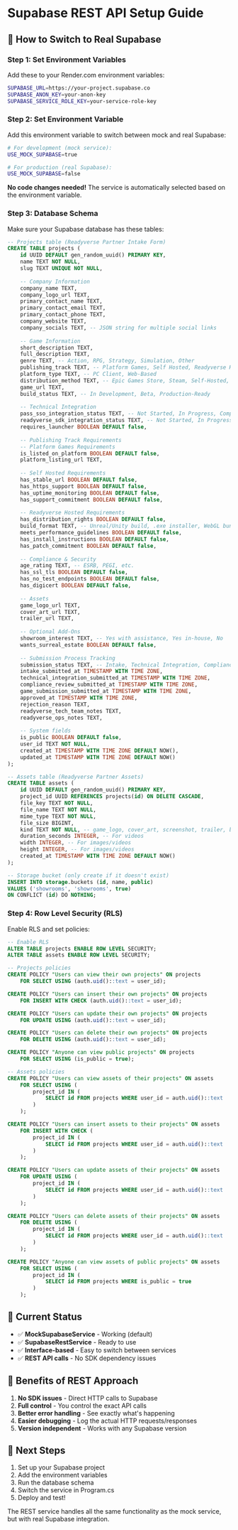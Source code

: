 # Supabase REST API Setup Guide

## 🚀 **How to Switch to Real Supabase**

### **Step 1: Set Environment Variables**

Add these to your Render.com environment variables:

```bash
SUPABASE_URL=https://your-project.supabase.co
SUPABASE_ANON_KEY=your-anon-key
SUPABASE_SERVICE_ROLE_KEY=your-service-role-key
```

### **Step 2: Set Environment Variable**

Add this environment variable to switch between mock and real Supabase:

```bash
# For development (mock service):
USE_MOCK_SUPABASE=true

# For production (real Supabase):
USE_MOCK_SUPABASE=false
```

**No code changes needed!** The service is automatically selected based on the environment variable.

### **Step 3: Database Schema**

Make sure your Supabase database has these tables:

```sql
-- Projects table (Readyverse Partner Intake Form)
CREATE TABLE projects (
    id UUID DEFAULT gen_random_uuid() PRIMARY KEY,
    name TEXT NOT NULL,
    slug TEXT UNIQUE NOT NULL,
    
    -- Company Information
    company_name TEXT,
    company_logo_url TEXT,
    primary_contact_name TEXT,
    primary_contact_email TEXT,
    primary_contact_phone TEXT,
    company_website TEXT,
    company_socials TEXT, -- JSON string for multiple social links
    
    -- Game Information
    short_description TEXT,
    full_description TEXT,
    genre TEXT, -- Action, RPG, Strategy, Simulation, Other
    publishing_track TEXT, -- Platform Games, Self Hosted, Readyverse Hosted
    platform_type TEXT, -- PC Client, Web-Based
    distribution_method TEXT, -- Epic Games Store, Steam, Self-Hosted, Readyverse Hosted
    game_url TEXT,
    build_status TEXT, -- In Development, Beta, Production-Ready
    
    -- Technical Integration
    pass_sso_integration_status TEXT, -- Not Started, In Progress, Complete
    readyverse_sdk_integration_status TEXT, -- Not Started, In Progress, Complete
    requires_launcher BOOLEAN DEFAULT false,
    
    -- Publishing Track Requirements
    -- Platform Games Requirements
    is_listed_on_platform BOOLEAN DEFAULT false,
    platform_listing_url TEXT,
    
    -- Self Hosted Requirements
    has_stable_url BOOLEAN DEFAULT false,
    has_https_support BOOLEAN DEFAULT false,
    has_uptime_monitoring BOOLEAN DEFAULT false,
    has_support_commitment BOOLEAN DEFAULT false,
    
    -- Readyverse Hosted Requirements
    has_distribution_rights BOOLEAN DEFAULT false,
    build_format TEXT, -- Unreal/Unity build, .exe installer, WebGL bundle
    meets_performance_guidelines BOOLEAN DEFAULT false,
    has_install_instructions BOOLEAN DEFAULT false,
    has_patch_commitment BOOLEAN DEFAULT false,
    
    -- Compliance & Security
    age_rating TEXT, -- ESRB, PEGI, etc.
    has_ssl_tls BOOLEAN DEFAULT false,
    has_no_test_endpoints BOOLEAN DEFAULT false,
    has_digicert BOOLEAN DEFAULT false,
    
    -- Assets
    game_logo_url TEXT,
    cover_art_url TEXT,
    trailer_url TEXT,
    
    -- Optional Add-Ons
    showroom_interest TEXT, -- Yes with assistance, Yes in-house, No
    wants_surreal_estate BOOLEAN DEFAULT false,
    
    -- Submission Process Tracking
    submission_status TEXT, -- Intake, Technical Integration, Compliance Review, Game Submission, Approved, Rejected
    intake_submitted_at TIMESTAMP WITH TIME ZONE,
    technical_integration_submitted_at TIMESTAMP WITH TIME ZONE,
    compliance_review_submitted_at TIMESTAMP WITH TIME ZONE,
    game_submission_submitted_at TIMESTAMP WITH TIME ZONE,
    approved_at TIMESTAMP WITH TIME ZONE,
    rejection_reason TEXT,
    readyverse_tech_team_notes TEXT,
    readyverse_ops_notes TEXT,
    
    -- System fields
    is_public BOOLEAN DEFAULT false,
    user_id TEXT NOT NULL,
    created_at TIMESTAMP WITH TIME ZONE DEFAULT NOW(),
    updated_at TIMESTAMP WITH TIME ZONE DEFAULT NOW()
);

-- Assets table (Readyverse Partner Assets)
CREATE TABLE assets (
    id UUID DEFAULT gen_random_uuid() PRIMARY KEY,
    project_id UUID REFERENCES projects(id) ON DELETE CASCADE,
    file_key TEXT NOT NULL,
    file_name TEXT NOT NULL,
    mime_type TEXT NOT NULL,
    file_size BIGINT,
    kind TEXT NOT NULL, -- game_logo, cover_art, screenshot, trailer, build
    duration_seconds INTEGER, -- For videos
    width INTEGER, -- For images/videos
    height INTEGER, -- For images/videos
    created_at TIMESTAMP WITH TIME ZONE DEFAULT NOW()
);

-- Storage bucket (only create if it doesn't exist)
INSERT INTO storage.buckets (id, name, public) 
VALUES ('showrooms', 'showrooms', true)
ON CONFLICT (id) DO NOTHING;
```

### **Step 4: Row Level Security (RLS)**

Enable RLS and set policies:

```sql
-- Enable RLS
ALTER TABLE projects ENABLE ROW LEVEL SECURITY;
ALTER TABLE assets ENABLE ROW LEVEL SECURITY;

-- Projects policies
CREATE POLICY "Users can view their own projects" ON projects
    FOR SELECT USING (auth.uid()::text = user_id);

CREATE POLICY "Users can insert their own projects" ON projects
    FOR INSERT WITH CHECK (auth.uid()::text = user_id);

CREATE POLICY "Users can update their own projects" ON projects
    FOR UPDATE USING (auth.uid()::text = user_id);

CREATE POLICY "Users can delete their own projects" ON projects
    FOR DELETE USING (auth.uid()::text = user_id);

CREATE POLICY "Anyone can view public projects" ON projects
    FOR SELECT USING (is_public = true);

-- Assets policies
CREATE POLICY "Users can view assets of their projects" ON assets
    FOR SELECT USING (
        project_id IN (
            SELECT id FROM projects WHERE user_id = auth.uid()::text
        )
    );

CREATE POLICY "Users can insert assets to their projects" ON assets
    FOR INSERT WITH CHECK (
        project_id IN (
            SELECT id FROM projects WHERE user_id = auth.uid()::text
        )
    );

CREATE POLICY "Users can update assets of their projects" ON assets
    FOR UPDATE USING (
        project_id IN (
            SELECT id FROM projects WHERE user_id = auth.uid()::text
        )
    );

CREATE POLICY "Users can delete assets of their projects" ON assets
    FOR DELETE USING (
        project_id IN (
            SELECT id FROM projects WHERE user_id = auth.uid()::text
        )
    );

CREATE POLICY "Anyone can view assets of public projects" ON assets
    FOR SELECT USING (
        project_id IN (
            SELECT id FROM projects WHERE is_public = true
        )
    );
```

## 🔧 **Current Status**

- ✅ **MockSupabaseService** - Working (default)
- ✅ **SupabaseRestService** - Ready to use
- ✅ **Interface-based** - Easy to switch between services
- ✅ **REST API calls** - No SDK dependency issues

## 🎯 **Benefits of REST Approach**

1. **No SDK issues** - Direct HTTP calls to Supabase
2. **Full control** - You control the exact API calls
3. **Better error handling** - See exactly what's happening
4. **Easier debugging** - Log the actual HTTP requests/responses
5. **Version independent** - Works with any Supabase version

## 🚀 **Next Steps**

1. Set up your Supabase project
2. Add the environment variables
3. Run the database schema
4. Switch the service in Program.cs
5. Deploy and test!

The REST service handles all the same functionality as the mock service, but with real Supabase integration.
